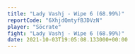 ```yaml
---
title: "Lady Vashj - Wipe 6 (68.99%)"
reportCode: "6XhjdQmtyfBJDVzN"
player: "Söcrate"
fight: "Lady Vashj - Wipe 6 (68.99%)"
date: 2021-10-03T19:05:08.133000+00:00
---
```

